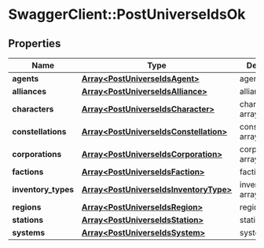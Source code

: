 # SwaggerClient::PostUniverseIdsOk

## Properties
Name | Type | Description | Notes
------------ | ------------- | ------------- | -------------
**agents** | [**Array&lt;PostUniverseIdsAgent&gt;**](PostUniverseIdsAgent.md) | agents array | [optional] 
**alliances** | [**Array&lt;PostUniverseIdsAlliance&gt;**](PostUniverseIdsAlliance.md) | alliances array | [optional] 
**characters** | [**Array&lt;PostUniverseIdsCharacter&gt;**](PostUniverseIdsCharacter.md) | characters array | [optional] 
**constellations** | [**Array&lt;PostUniverseIdsConstellation&gt;**](PostUniverseIdsConstellation.md) | constellations array | [optional] 
**corporations** | [**Array&lt;PostUniverseIdsCorporation&gt;**](PostUniverseIdsCorporation.md) | corporations array | [optional] 
**factions** | [**Array&lt;PostUniverseIdsFaction&gt;**](PostUniverseIdsFaction.md) | factions array | [optional] 
**inventory_types** | [**Array&lt;PostUniverseIdsInventoryType&gt;**](PostUniverseIdsInventoryType.md) | inventory_types array | [optional] 
**regions** | [**Array&lt;PostUniverseIdsRegion&gt;**](PostUniverseIdsRegion.md) | regions array | [optional] 
**stations** | [**Array&lt;PostUniverseIdsStation&gt;**](PostUniverseIdsStation.md) | stations array | [optional] 
**systems** | [**Array&lt;PostUniverseIdsSystem&gt;**](PostUniverseIdsSystem.md) | systems array | [optional] 


